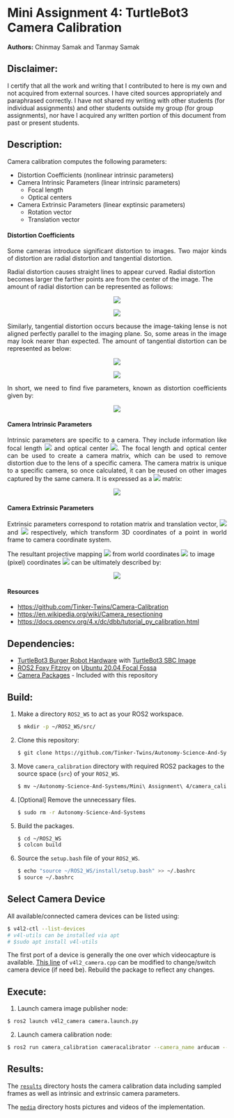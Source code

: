 # Mini Assignment 4: TurtleBot3 Camera Calibration
**Authors:** Chinmay Samak and Tanmay Samak

## Disclaimer:
I certify that all the work and writing that I contributed to here is my own and not acquired from external sources. I have cited sources appropriately and paraphrased correctly. I have not shared my writing with other students (for individual assignments) and other students outside my group (for group assignments), nor have I acquired any written portion of this document from past or present students.

## Description:
Camera calibration computes the following parameters:
* Distortion Coefficients (nonlinear intrinsic parameters)
* Camera Intrinsic Parameters (linear intrinsic parameters)
    * Focal length
    * Optical centers
* Camera Extrinsic Parameters (linear exptinsic parameters)
    * Rotation vector
    * Translation vector

#### Distortion Coefficients
<p align="justify">
Some cameras introduce significant distortion to images. Two major kinds of distortion are radial distortion and tangential distortion.

Radial distortion causes straight lines to appear curved. Radial distortion becomes larger the farther points are from the center of the image. The amount of radial distortion can be represented as follows:
</p>

<p align="center">
<img src="https://render.githubusercontent.com/render/math?math=x_%7Bdistorted%7D%20%3D%20x(%201%20%2B%20k_1%20r%5E2%20%2B%20k_2%20r%5E4%20%2B%20k_3%20r%5E6)">
</p>
<p align="center">
<img src="https://render.githubusercontent.com/render/math?math=y_%7Bdistorted%7D%20%3D%20y(%201%20%2B%20k_1%20r%5E2%20%2B%20k_2%20r%5E4%20%2B%20k_3%20r%5E6)">
</p>

<p align="justify">
Similarly, tangential distortion occurs because the image-taking lense is not aligned perfectly parallel to the imaging plane. So, some areas in the image may look nearer than expected. The amount of tangential distortion can be represented as below:
</p>

<p align="center">
<img src="https://render.githubusercontent.com/render/math?math=x_%7Bdistorted%7D%20%3D%20x%20%2B%20%5B%202p_1xy%20%2B%20p_2(r%5E2%2B2x%5E2)%5D">
</p>
<p align="center">
<img src="https://render.githubusercontent.com/render/math?math=y_%7Bdistorted%7D%20%3D%20y%20%2B%20%5B%20p_1(r%5E2%2B%202y%5E2)%2B%202p_2xy%5D">
</p>

<p align="justify">
In short, we need to find five parameters, known as distortion coefficients given by:
</p>

<p align="center">
<img src="https://latex.codecogs.com/svg.image?D&space;=&space;\begin{bmatrix}&space;k_1&space;&&space;k_2&space;&&space;p_1&space;&&space;p_2&space;&&space;k_3&space;\\&space;\end{bmatrix}">
</p>

#### Camera Intrinsic Parameters
<p align="justify">
Intrinsic parameters are specific to a camera. They include information like focal length <img src="https://render.githubusercontent.com/render/math?math=(f_x%2Cf_y)"> and optical center <img src="https://render.githubusercontent.com/render/math?math=(c_x%2Cc_y)">. The focal length and optical center can be used to create a camera matrix, which can be used to remove distortion due to the lens of a specific camera. The camera matrix is unique to a specific camera, so once calculated, it can be reused on other images captured by the same camera. It is expressed as a <img src="https://render.githubusercontent.com/render/math?math=3%20%5Ctimes%203"> matrix:
</p>

<p align="center">
<img src="https://latex.codecogs.com/svg.image?K&space;=&space;\begin{bmatrix}f_x&space;&&space;0&space;&&space;c_x&space;\\0&space;&&space;f_y&space;&&space;c_y&space;\\0&space;&&space;0&space;&&space;1&space;\\\end{bmatrix}">
</p>

#### Camera Extrinsic Parameters
<p align="justify">
Extrinsic parameters correspond to rotation matrix and translation vector, <img src="https://latex.codecogs.com/svg.image?R"> and <img src="https://latex.codecogs.com/svg.image?T"> respectively, which transform 3D coordinates of a point in world frame to camera coordinate system.
    
The resultant projective mapping <img src="https://latex.codecogs.com/svg.image?M"> from world coordinates <img src="https://latex.codecogs.com/svg.image?\begin{bmatrix}x&space;&&space;y&space;&&space;z&space;\\\end{bmatrix}^T"> to image (pixel) coordinates <img src="https://latex.codecogs.com/svg.image?\begin{bmatrix}u&space;&&space;v&space;\\\end{bmatrix}^T"> can be ultimately described by:

<p align="center">
<img src="https://latex.codecogs.com/svg.image?\begin{bmatrix}u&space;\\v&space;\\\end{bmatrix}&space;=&space;K\begin{bmatrix}R&space;&&space;T&space;\\\end{bmatrix}\begin{bmatrix}x&space;\\y&space;\\z&space;\\\end{bmatrix}&space;=M\begin{bmatrix}x&space;\\y&space;\\z&space;\\\end{bmatrix}">
</p>
</p>

#### Resources
- https://github.com/Tinker-Twins/Camera-Calibration
- https://en.wikipedia.org/wiki/Camera_resectioning
- https://docs.opencv.org/4.x/dc/dbb/tutorial_py_calibration.html

## Dependencies:
- [TurtleBot3 Burger Robot Hardware](https://www.robotis.us/turtlebot-3-burger-us/) with [TurtleBot3 SBC Image](https://emanual.robotis.com/docs/en/platform/turtlebot3/sbc_setup/)
- [ROS2 Foxy Fitzroy](https://docs.ros.org/en/foxy/Installation/Alternatives/Ubuntu-Development-Setup.html) on [Ubuntu 20.04 Focal Fossa](https://releases.ubuntu.com/focal/)
- [Camera Packages](https://github.com/Tinker-Twins/Autonomy-Science-And-Systems/tree/main/Mini%20Assignment%204/camera_calibration) - Included with this repository

## Build:
1. Make a directory `ROS2_WS` to act as your ROS2 workspace.
    ```bash
    $ mkdir -p ~/ROS2_WS/src/
    ```
2. Clone this repository:
    ```bash
    $ git clone https://github.com/Tinker-Twins/Autonomy-Science-And-Systems.git
    ```
3. Move `camera_calibration` directory with required ROS2 packages to the source space (`src`) of your `ROS2_WS`.
    ```bash
    $ mv ~/Autonomy-Science-And-Systems/Mini\ Assignment\ 4/camera_calibration/ ~/ROS2_WS/src/
    ```
4. [Optional] Remove the unnecessary files.
    ```bash
    $ sudo rm -r Autonomy-Science-And-Systems
    ```
5. Build the packages.
    ```bash
    $ cd ~/ROS2_WS
    $ colcon build
    ```
6. Source the `setup.bash` file of your `ROS2_WS`.
    ```bash
    $ echo "source ~/ROS2_WS/install/setup.bash" >> ~/.bashrc
    $ source ~/.bashrc
    ```

## Select Camera Device
All available/connected camera devices can be listed using:
```bash
$ v4l2-ctl --list-devices
# v4l-utils can be installed via apt
# $sudo apt install v4l-utils
```
The first port of a device is generally the one over which videocapture is available. [This line](https://github.com/Tinker-Twins/Autonomy-Science-And-Systems/blob/main/Mini%20Assignment%204/camera_calibration/v4l2_camera/ros2_v4l2_camera/src/v4l2_camera.cpp#L52) of `v4l2_camera.cpp` can be modified to change/switch camera device (if need be). Rebuild the package to reflect any changes.

## Execute:
1. Launch camera image publisher node:
```bash
$ ros2 launch v4l2_camera camera.launch.py
```

2. Launch camera calibration node:
```bash
$ ros2 run camera_calibration cameracalibrator --camera_name arducam --size=8x6 --square=0.02 --approximate=0.3 --no-service-check --ros-args -r image:=/image
```

## Results:
The [`results`](https://github.com/Tinker-Twins/Autonomy-Science-And-Systems/tree/main/Mini%20Assignment%204/results) directory hosts the camera calibration data including sampled frames as well as intrinsic and extrinsic camera parameters.

The [`media`](https://github.com/Tinker-Twins/Autonomy-Science-And-Systems/tree/main/Mini%20Assignment%204/media) directory hosts pictures and videos of the implementation.

